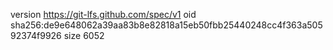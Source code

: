 version https://git-lfs.github.com/spec/v1
oid sha256:de9e648062a39aa83b8e82818a15eb50fbb25440248cc4f363a50592374f9926
size 6052
